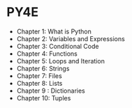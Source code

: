 # PY4E

- Chapter 1: What is Python
- Chapter 2: Variables and Expressions
- Chapter 3: Conditional Code
- Chapter 4: Functions
- Chapter 5: Loops and Iteration
- Chapter 6: Strings
- Chapter 7: Files
- Chapter 8: Lists
- Chapter 9 : Dictionaries
- Chapter 10: Tuples
